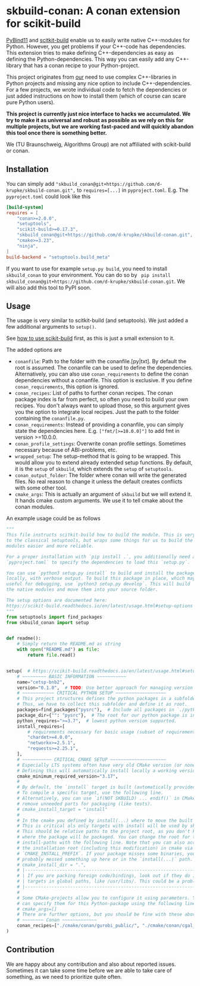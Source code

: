 # skbuild-conan: A conan extension for scikit-build

[PyBind11](https://github.com/pybind/pybind11) and
[scitkit-build](https://github.com/scikit-build/scikit-build)
enable us to easily write native C++-modules for Python.
However, you get problems if your C++-code has dependencies.
This extension tries to make defining C++-dependencies as easy
as defining the Python-dependencies. This way you can easily
add any C++-library that has a conan recipe to your Python-project.

This project originates from [our](https://www.ibr.cs.tu-bs.de/alg/) need to use complex
C++-libraries
in Python projects and missing any nice option to include C++-dependencies.
For a few projects, we wrote individual code to fetch the dependencies
or just added instructions on how to install them (which of course
can scare pure Python users).

**This project is currently just nice interface to hacks we accumulated. We try to make it
as universal and robust as possible as we rely on this for multiple projects, but we are
working fast-paced and will quickly abandon this tool once there is something better.**

We (TU Braunschweig, Algorithms Group) are not affiliated with scikit-build or conan.

## Installation

You can simply add `"skbuild_conan@git+https://github.com/d-krupke/skbuild-conan.git",`
to `requires=[...]` in `pyproject.toml`.
E.g. The `pyproject.toml` could look like this

```toml
[build-system]
requires = [
    "conan>=2.0.0",
    "setuptools",
    "scikit-build>=0.17.3",
    "skbuild_conan@git+https://github.com/d-krupke/skbuild-conan.git",
    "cmake>=3.23",
    "ninja",
]
build-backend = "setuptools.build_meta"
```

If you want to use for example `setup.py build`, you need to
install `skbuild_conan` to your environment. You can do so
by ` pip install skbuild_conan@git+https://github.com/d-krupke/skbuild-conan.git`.
We will also add this tool to PyPI soon.

## Usage

The usage is very similar to scitkit-build (and setuptools).
We just added a few additional arguments to `setup()`.

See [how to use scikit-build](https://scikit-build.readthedocs.io/en/latest/usage.html#example-of-setup-py-cmakelists-txt-and-pyproject-toml)
first, as this is just a small extension to it.

The added options are

- `conanfile`: Path to the folder with the conanfile.[py|txt]. By default the root
  is assumed. The conanfile can be used to define the dependencies.
  Alternatively, you can also use `conan_requirements` to define
  the conan dependencies without a conanfile. This option is
  exclusive. If you define `conan_requirements`, this option is
  ignored.
- `conan_recipes`: List of paths to further conan recipes. The conan package index
  is far from perfect, so often you need to build your own recipes. You don't
  always want to upload those, so this argument gives you the option to integrate
  local recipes. Just the path to the folder containing the `conanfile.py`.
- `conan_requirements`: Instead of providing a conanfile, you can simply state
  the dependencies here. E.g. `["fmt/[>=10.0.0]"]` to add fmt in version >=10.0.0.
- `conan_profile_settings`: Overwrite conan profile settings. Sometimes necessary
  because of ABI-problems, etc.
- `wrapped_setup`: The setup-method that is going to be wrapped. This would allow
  you to extend already extended setup functions. By default, it is the `setup`
  of `skbuild`, which extends the `setup` of `setuptools`.
- `conan_output_folder`: The folder where conan will write the generated files.
  No real reason to change it unless the default creates conflicts with some other
  tool.
- `cmake_args`: This is actually an argument of `skbuild` but we will extend it.
  It hands cmake custom arguments. We use it to tell cmake about the conan modules.

An example usage could be as follows

```python
"""
This file instructs scitkit-build how to build the module. This is very close
to the classical setuptools, but wraps some things for us to build the native
modules easier and more reliable.

For a proper installation with `pip install .`, you additionally need a
`pyproject.toml` to specify the dependencies to load this `setup.py`.

You can use `python3 setup.py install` to build and install the package
locally, with verbose output. To build this package in place, which may be
useful for debugging, use `python3 setup.py develop`. This will build
the native modules and move them into your source folder.

The setup options are documented here:
https://scikit-build.readthedocs.io/en/latest/usage.html#setup-options
"""
from setuptools import find_packages
from skbuild_conan import setup


def readme():
    # Simply return the README.md as string
    with open("README.md") as file:
        return file.read()


setup(  # https://scikit-build.readthedocs.io/en/latest/usage.html#setup-options
    # ~~~~~~~~~ BASIC INFORMATION ~~~~~~~~~~~
    name="cetsp-bnb2",
    version="0.1.0",  # TODO: Use better approach for managing version number.
    # ~~~~~~~~~~~~ CRITICAL PYTHON SETUP ~~~~~~~~~~~~~~~~~~~
    # This project structures defines the python packages in a subfolder.
    # Thus, we have to collect this subfolder and define it as root.
    packages=find_packages("pysrc"),  # Include all packages in `./python`.
    package_dir={"": "pysrc"},  # The root for our python package is in `./python`.
    python_requires=">=3.7",  # lowest python version supported.
    install_requires=[
        # requirements necessary for basic usage (subset of requirements.txt)
        "chardet>=4.0.0",
        "networkx>=2.5.1",
        "requests>=2.25.1",
    ],
    # ~~~~~~~~~~~ CRITICAL CMAKE SETUP ~~~~~~~~~~~~~~~~~~~~~
    # Especially LTS systems often have very old CMake version (or none at all).
    # Defining this will automatically install locally a working version.
    cmake_minimum_required_version="3.17",
    #
    # By default, the `install` target is built (automatically provided).
    # To compile a specific target, use the following line.
    # Alternatively, you can use `if(NOT SKBUILD) ... endif()` in CMake, to
    # remove unneeded parts for packaging (like tests).
    # cmake_install_target = "install"
    #
    # In the cmake you defined by install(...) where to move the built target.
    # This is critical als only targets with install will be used by skbuild.
    # This should be relative paths to the project root, as you don't know
    # where the package will be packaged. You can change the root for the
    # install-paths with the following line. Note that you can also access
    # the installation root (including this modification) in cmake via
    # `CMAKE_INSTALL_PREFIX`. If your package misses some binaries, you
    # probably messed something up here or in the `install(...)` path.
    # cmake_install_dir = ".",
    # |-----------------------------------------------------------------------|
    # | If you are packing foreign code/bindings, look out if they do install |
    # | targets in global paths, like /usr/libs/. This could be a problem.    |
    # |-----------------------------------------------------------------------|
    #
    # Some CMake-projects allow you to configure it using parameters. You
    # can specify them for this Python-package using the following line.
    # cmake_args=[]
    # There are further options, but you should be fine with these above.
    # ~~~~~~~~ Conan ~~~~~~~~~~~~~
    conan_recipes=["./cmake/conan/gurobi_public/", "./cmake/conan/cgal_custom"],
)
```

## Contribution

We are happy about any contribution and also about reported issues.
Sometimes it can take some time before we are able to take care
of something, as we need to prioritize quite often.
